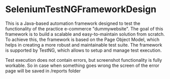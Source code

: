 # SeleniumTestNGFrameworkDesign
This is a Java-based automation framework designed to test the functionality of the practice 
e-commerce "dummywebsite". The goal of this framework is to build a scalable and 
easy-to-maintain solution from scratch. To achieve this, the framework is based on the Page 
Object Model, which helps in creating a more robust and maintainable test suite. The framework 
is supported by TestNG, which allows to setup and manage test execution.

Test execution does not contain errors, but screenshot functionality is fully workable.
So in case when something goes wrong the screen of the error page will be saved in 
/reports folder
